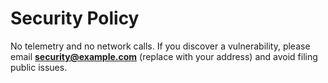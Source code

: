 # Security Policy

No telemetry and no network calls. If you discover a vulnerability, please email **security@example.com** (replace with your address) and avoid filing public issues.
